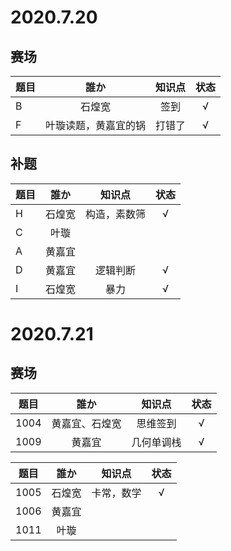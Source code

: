 # 2020.7.20

## 赛场

|题目       |誰か         |知识点            |状态|
| -------------|:--------------:|:--------------:|:-----:|
|B|石煌宽|签到|√|
|F|叶璇读题，黄嘉宜的锅|打错了|√|

## 补题

|题目       |誰か         |知识点            |状态|
| -------------|:--------------:|:--------------:|:-----:|
|H|石煌宽|构造，素数筛|√|
|C|叶璇|||
|A|黄嘉宜|||
|D|黄嘉宜|逻辑判断|√|
|I|石煌宽|暴力|√|

# 2020.7.21

## 赛场

|题目       |誰か         |知识点            |状态|
| -------------|:--------------:|:--------------:|:-----:|
|1004|黄嘉宜、石煌宽|思维签到|√|
|1009|黄嘉宜|几何单调栈|√|

|题目       |誰か         |知识点            |状态|
| -------------|:--------------:|:--------------:|:-----:|
|1005|石煌宽|卡常，数学|√|
|1006|黄嘉宜|||
|1011|叶璇||
